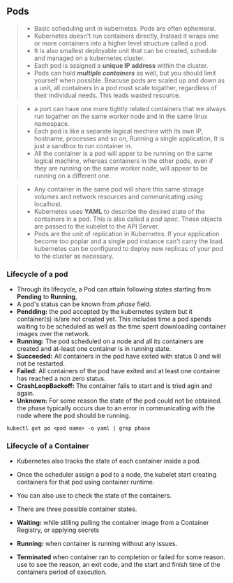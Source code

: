 ## Pods
> * Basic scheduling unit in kubernetes. Pods are often ephemeral.
> * Kubernetes doesn't run containers directly, Instead it wraps one or more containers into a higher level structure called a pod.
> * It is also smallest deployable unit that can be created, schedule and managed on a kubernetes cluster.
> * Each pod is assigned a **unique IP address** within the cluster.
> * Pods can hold ***multiple containers*** as well, but you should limit yourself when possible. Beacuse pods are scaled up and down as a unit, all containers in a pod must scale togather, regardless of their individual needs. This leads wasted resource.

> * a port can have one more tightly related containers that we always run togather on the same worker node and in the same linux namespace. 
> * Each pod is like a separate logical mechine with its own IP, hostname, processes and so on, Running a single application, It is just a sandbox to run container in.
> * All the container is a pod will apper to be running on the same logical machine, whereas containers in the other pods, even if they are running on the same worker node, will appear to be running on a different one. 

> * Any container in the same pod will share this same storage volumes and network resources and communicating using localhost.
> *  Kubernetes uses **YAML** to describe the desired state of the containers in a pod. This is also called a *pod spec*. These objects are passed to the kubelet to the API Server. 
> * Pods are the unit of replication in Kubernetes. If your application become too poplar and a single pod instance can't carry the load. kubernetes can be configured to deploy new replicas of your pod to the cluster as necessary.


### Lifecycle of a pod
* Through its lifecycle, a Pod can attain following states starting from **Pending** to **Running**, 
* A pod's status can be known from *phase* field.
* **Pendding:** the pod accepted by the kubernetes system but it container(s) is/are not created yet. This includes time a pod spends waiting to be scheduled as well as the time spent downloading container images over the network. 
* **Running:** The pod scheduled on a node and all its containers are created and at-least one container is in running state.
* **Succeeded:** All containers in the pod have exited with status 0 and will not be restarted. 
* **Failed:** All containers of the pod have exited and at least one container has reached a non zero status.
* **CrashLoopBackoff:** The container fails to start and is tried agin and again.
* **Unknown:** For some reason the state of the pod could not be obtained. the phase typically occurs due to an error in communicating with the node where the pod should be running. 

```
kubectl get po <pod name> -o yaml | grep phase
```
### Lifecycle of a Container
* Kubernetes also tracks the state of each container inside a pod. 
* Once the scheduler assign a pod to a node, the kubelet start creating containers for that pod using container runtime. 
* You can also use <kubectl describe pod name_of_pod> to check the state of the containers. 

* There are three possible container states. 
* **Waiting:** while stilling pulling the container image from a Container Registry, or applying secrets
* **Running:** when container is running without any issues.
* **Terminated** when container ran to completion or failed for some reason. use <kubectl describe > to see the reason, an exit code, and the start and finish time of the containers period of execution.
